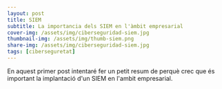 ```yaml
---
layout: post
title: SIEM
subtitle: La importancia dels SIEM en l'àmbit empresarial
cover-img: /assets/img/ciberseguridad-siem.jpg
thumbnail-img: /assets/img/thumb-siem.png
share-img: /assets/img/ciberseguridad-siem.jpg
tags: [ciberseguretat]
---
```


En aquest primer post intentaré fer un petit resum de perquè crec que és important la implantació d'un SIEM en l'ambit empresarial.
